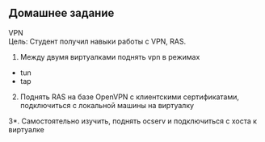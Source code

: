 ## Домашнее задание  
VPN  
Цель: Студент получил навыки работы с VPN, RAS.  
1. Между двумя виртуалками поднять vpn в режимах  
- tun  
- tap  

2. Поднять RAS на базе OpenVPN с клиентскими сертификатами, подключиться с локальной машины на виртуалку   

3\*. Самостоятельно изучить, поднять ocserv и подключиться с хоста к виртуалке   
